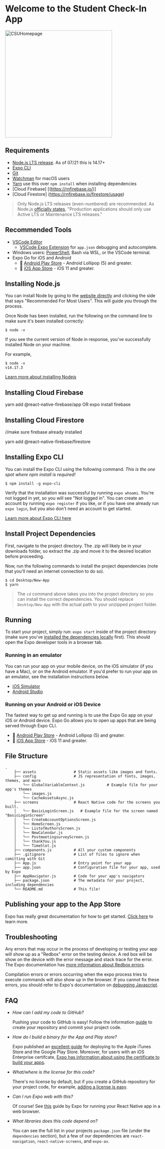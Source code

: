 # Welcome to the Student Check-In App


<img width="346" alt="CSUHomepage" src="https://user-images.githubusercontent.com/59907246/172256852-f419478e-7df9-4940-96b6-3df264604db1.png">


## Requirements
- [Node.js LTS release](https://nodejs.org/en/). As of 07/21 this is 14.17+
- [Expo CLI](https://docs.expo.io/get-started/installation)
- [Git](https://git-scm.com/)
- [Watchman](https://facebook.github.io/watchman/docs/install#buildinstall) for macOS users
- [Yarn](https://classic.yarnpkg.com/en/docs/install) use this over `npm install` when installing dependencies
- [Cloud Firebase] [(https://rnfirebase.io/)]
- [Cloud Firestore] (https://rnfirebase.io/firestore/usage)

> Only Node.js LTS releases (even-numbered) are recommended. As Node.js [officially states](https://nodejs.org/en/about/releases/), "Production applications should only use Active LTS or Maintenance LTS releases."

## Recommended Tools

- [VSCode Editor](https://code.visualstudio.com/download)
  - [VSCode Expo Extension](https://marketplace.visualstudio.com/items?itemName=byCedric.vscode-expo) for `app.json` debugging and autocomplete.
- Windows users: [PowerShell](https://docs.microsoft.com/en-us/powershell/scripting/install/installing-powershell-core-on-windows), Bash via WSL, or the VSCode terminal.
- Expo Go for iOS and Android
  - 🤖  [Android Play Store](https://play.google.com/store/apps/details?id=host.exp.exponent) - Android Lollipop (5) and greater.
  - 🍎  [iOS App Store](https://itunes.com/apps/exponent) - iOS 11 and greater.


## Installing Node.js

You can install Node by going to the [website directly](https://nodejs.org/en/) and clicking the side that says "Recommended For Most Users". This will guide you through the process. 

Once Node has been installed, run the following on the command line to make sure
it's been installed correctly:

```
$ node -v
```

If you see the current version of Node in response, you've successfully
installed Node on your machine.

For example,

```
$ node -v
v14.17.3
```

[Learn more about installing Nodejs](https://nodejs.dev/learn/how-to-install-nodejs)


## Installing Cloud Firebase

yarn add @react-native-firebase/app
          OR
expo install firebase


## Installing Cloud Firestore
//make sure firebase already installed

yarn add @react-native-firebase/firestore


## Installing Expo CLI

You can install the Expo CLI using the following command. *This is the one spot where npm install is required!*

```
$ npm install -g expo-cli
```

Verify that the installation was successful by running `expo whoami`. You're not logged in yet, so you will see "Not logged in". You can create an account by running `expo register` if you like, or if you have one already run `expo login`, but you also don't need an account to get started.

[Learn more about Expo CLI here](https://docs.expo.io/get-started/installation/#installing-expo-cli)


## Install Project Dependencies

First, navigate to the project directory. The .zip will likely be in your
downloads folder, so extract the .zip and move it to the desired location
before proceeding.

Now, run the following commands to install the project dependencies (note that
you'll need an internet connection to do so).

```
$ cd Desktop/New-App
$ yarn
```

> The `cd` command above takes you into the project directory so you can install
> the correct dependencies. You should replace `Desktop/New-App` with the actual
> path to your unzipped project folder.

## Running

To start your project, simply run: `expo start` inside of the project directory
(make sure you've [installed the dependencies
locally](#install-local-dependencies) first). This should open the Expo
developer tools in a browser tab.

### Running in an emulator

You can run your app on your mobile device, on the iOS simulator (if you have
a Mac), or on the Android emulator. If you'd prefer to run your app on an
emulator, see the installation instructions below.

- [iOS Simulator](https://docs.expo.io/workflow/ios-simulator/)
- [Android Studio](https://docs.expo.io/workflow/android-studio-emulator/)


### Running on your Android or iOS Device

The fastest way to get up and running is to use the Expo Go app on your iOS or Android device. Expo Go allows you to open up apps that are being served through Expo CLI.

- 🤖 [Android Play Store](https://play.google.com/store/apps/details?id=host.exp.exponent) - Android Lollipop (5) and greater.
- 🍎 [iOS App Store](https://itunes.com/apps/exponent) - iOS 11 and greater.

## File Structure

```
.
    ├── assets                 # Static assets like images and fonts.
    ├── config                 # JS representation of fonts, images, themes, and more
        └── GlobalVariableContext.js          # Example file for your app's themes
        └── images.js 
        └── CacheAssetsAsync.js 
    ├── screens                # React Native code for the screens you built.
    │   └── BasicLoginScreen.js   # Example file for the screen named "BasicLoginScreen"
    │   └── CreateAccountOptionsScreen.js
    │   └── HomeScreen.js
    │   └── ListofAuthorsScreen.js
    │   └── NewCalendar.js
    │   └── PostmeetingsurveyScreen.js
    │   └── thankYou.js
    │   └── TimeSlot.js   
    ├── components.js          # All your custom components
    ├── .gitignore             # List of files to ignore when comitting with Git
    ├── App.js                 # Entry point for your app
    ├── app.json               # Configuration file for your app, used by Expo
    ├── AppNavigator.js        # Code for your app's navigators
    ├── package.json           # The metadata for your project, including dependencies
    └── README.md              # This file!
```

## Publishing your app to the App Store

Expo has really great documentation for how to get started. [Click here](https://docs.expo.io/distribution/building-standalone-apps/) to learn more.

## Troubleshooting

Any errors that may occur in the process of developing or testing your app will show up as a "Redbox" error on the testing device. A red box will be show on the device with the error message and stack trace for the error. The Expo documentation has [more information about Redbox errors](https://docs.expo.io/get-started/errors/#redbox-errors-and-stack-traces).

Compilation errors or errors occurring when the expo process tries to execute
commands will also show up in the browser. If you cannot fix these errors, you
should refer to Expo's documentation on [debugging
Javascript](https://docs.expo.io/workflow/debugging/).

## FAQ

- _How can I add my code to GitHub?_

  Pushing your code to GitHub is easy! Follow the information
  [guide](https://help.github.com/en/github/getting-started-with-github/create-a-repo)
  to create your repository and commit your project code.

- _How do I build a binary for the App and Play store?_

  Expo published an [excellent
  guide](https://docs.expo.io/versions/latest/distribution/app-stores/) for
  deploying to the Apple iTunes Store and the Google Play Store. Moreover, for
  users with an iOS Enterprise certifcate, [Expo has information about using
  the certificate to build your apps](https://docs.expo.io/versions/latest/distribution/building-standalone-apps/#if-you-choose-to-build-for-ios).

- _What/where is the license for this code?_

  There's no license by default, but if you create a GitHub repository for your
  project code, for example, [adding a license is
  easy](https://help.github.com/en/github/building-a-strong-community/adding-a-license-to-a-repository).

- _Can I run Expo web with this?_

  Of course! See [this](https://docs.expo.io/versions/v37.0.0/bare/using-web/#__next) guide by Expo for running your React Native app in
  a web browser.

- _What libraries does this code depend on?_

  You can see the full list in your projects `package.json` file (under the
  `dependencies` section), but a few of our dependencies are `react-navigation`,
  `react-native-screens`, and `expo-av`.
